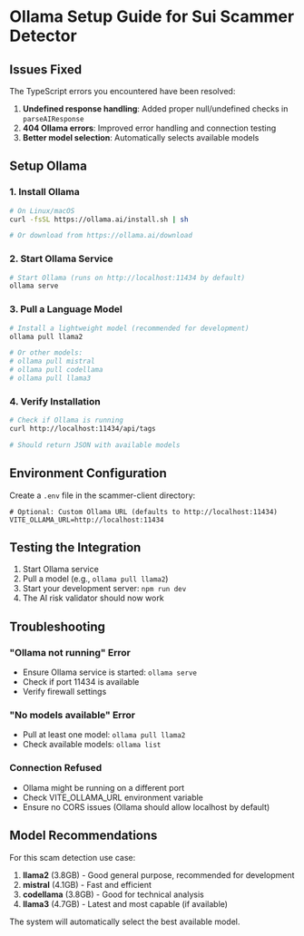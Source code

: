 # Ollama Setup Guide for Sui Scammer Detector

## Issues Fixed

The TypeScript errors you encountered have been resolved:

1. **Undefined response handling**: Added proper null/undefined checks in `parseAIResponse`
2. **404 Ollama errors**: Improved error handling and connection testing
3. **Better model selection**: Automatically selects available models

## Setup Ollama

### 1. Install Ollama

```bash
# On Linux/macOS
curl -fsSL https://ollama.ai/install.sh | sh

# Or download from https://ollama.ai/download
```

### 2. Start Ollama Service

```bash
# Start Ollama (runs on http://localhost:11434 by default)
ollama serve
```

### 3. Pull a Language Model

```bash
# Install a lightweight model (recommended for development)
ollama pull llama2

# Or other models:
# ollama pull mistral
# ollama pull codellama
# ollama pull llama3
```

### 4. Verify Installation

```bash
# Check if Ollama is running
curl http://localhost:11434/api/tags

# Should return JSON with available models
```

## Environment Configuration

Create a `.env` file in the scammer-client directory:

```env
# Optional: Custom Ollama URL (defaults to http://localhost:11434)
VITE_OLLAMA_URL=http://localhost:11434
```

## Testing the Integration

1. Start Ollama service
2. Pull a model (e.g., `ollama pull llama2`)
3. Start your development server: `npm run dev`
4. The AI risk validator should now work

## Troubleshooting

### "Ollama not running" Error
- Ensure Ollama service is started: `ollama serve`
- Check if port 11434 is available
- Verify firewall settings

### "No models available" Error
- Pull at least one model: `ollama pull llama2`
- Check available models: `ollama list`

### Connection Refused
- Ollama might be running on a different port
- Check VITE_OLLAMA_URL environment variable
- Ensure no CORS issues (Ollama should allow localhost by default)

## Model Recommendations

For this scam detection use case:

1. **llama2** (3.8GB) - Good general purpose, recommended for development
2. **mistral** (4.1GB) - Fast and efficient
3. **codellama** (3.8GB) - Good for technical analysis
4. **llama3** (4.7GB) - Latest and most capable (if available)

The system will automatically select the best available model.
